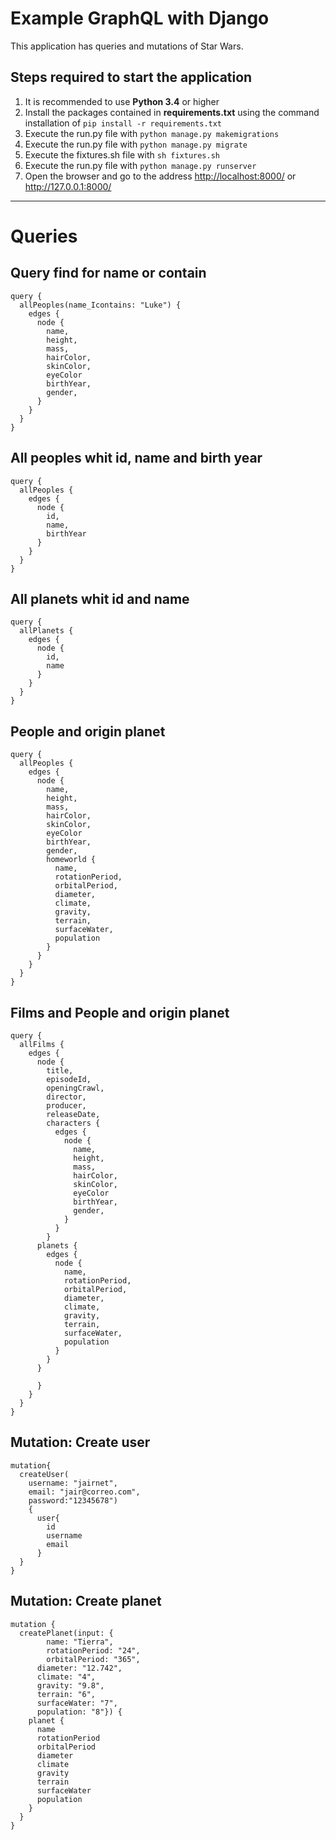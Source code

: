 # Example GraphQL with Django

This application has queries and mutations of Star Wars.

## Steps required to start the application

1.  It is recommended to use **Python 3.4** or higher
2.  Install the packages contained in **requirements.txt** using the command
    installation of `pip install -r requirements.txt`
3.  Execute the run.py file with `python manage.py makemigrations`
4.  Execute the run.py file with `python manage.py migrate`
5.  Execute the fixtures.sh file with `sh fixtures.sh`
6.  Execute the run.py file with `python manage.py runserver`
7.  Open the browser and go to the address <http://localhost:8000/>
    or <http://127.0.0.1:8000/>

---

# Queries

## Query find for name or contain 
```
query {
  allPeoples(name_Icontains: "Luke") {
    edges {
      node {
        name,
        height,
        mass,
        hairColor,
        skinColor,
        eyeColor
        birthYear,
        gender,
      }
    }
  }
}
```

## All peoples whit id, name and birth year
```
query {
  allPeoples {
    edges {
      node {
        id,
        name,
        birthYear
      }
    }
  }
}
```

## All planets whit id and name
```
query {
  allPlanets {
    edges {
      node {
        id,
        name
      }
    }
  }
}
```

## People and origin planet
```
query {
  allPeoples {
    edges {
      node {
        name,
        height,
        mass,
        hairColor,
        skinColor,
        eyeColor
        birthYear,
        gender,
        homeworld {
          name,
          rotationPeriod,
          orbitalPeriod,
          diameter,
          climate,
          gravity,
          terrain,
          surfaceWater,
          population
        }
      }
    }
  }
}
```

## Films and People and origin planet
```
query {
  allFilms {
    edges {
      node {
        title,
        episodeId,
        openingCrawl,
        director,
        producer,
        releaseDate,
        characters {
          edges {
            node {
              name,
              height,
              mass,
              hairColor,
              skinColor,
              eyeColor
              birthYear,
              gender,
            }
          }
        }
      planets {
        edges {
          node {
            name,
          	rotationPeriod,
          	orbitalPeriod,
          	diameter,
          	climate,
          	gravity,
          	terrain,
          	surfaceWater,
          	population
          }
        }
      }
        
      }
    }
  }
}
```

## Mutation: Create user
```
mutation{
  createUser(
    username: "jairnet",
    email: "jair@correo.com",
    password:"12345678")
    {
      user{
        id
        username
        email
      }
  }
}
```

## Mutation: Create planet
```
mutation {
  createPlanet(input: {
    	name: "Tierra",
  		rotationPeriod: "24",
  		orbitalPeriod: "365",
      diameter: "12.742",
      climate: "4",
      gravity: "9.8",
      terrain: "6",
      surfaceWater: "7",
      population: "8"}) {
    planet {
      name
      rotationPeriod
      orbitalPeriod
      diameter
      climate
      gravity
      terrain
      surfaceWater
      population
    }
  }
}
```
